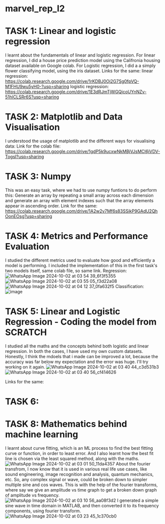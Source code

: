 # marvel_rep_l2

# TASK 1: Linear and logistic regression
I learnt about the fundamentals of linear and logistic regression.
For linear regression, I did a house price prediction model using the Califronia housing dataset available on Google colab.
For Logistic regression, I did a a simply flower classifying model, using the iris dataset.
Links for the same:
linear regression: https://colab.research.google.com/drive/1rKDBJ0Oj2G7Sg0fpVQ-M1FHU9wu5yH0-?usp=sharing
logistic regression: https://colab.research.google.com/drive/1E3dRJmTjWGQjcoUYnNZv-51hlCLSRr6S?usp=sharing

# TASK 2: Matplotlib and Data Visualisation
I understood the usage of matplotlib and the different ways for visualising data:
Link for the colab file: https://colab.research.google.com/drive/1gdP5k9ucxwNkMBjVJsMCl6jVDV-TogsI?usp=sharing

# TASK 3: Numpy
This was an easy task, where we had to use numpy funtions to do perform this: Generate an array by repeating a small array across each dimension and generate an array with element indexes such that the array elements appear in ascending order.
Link for the same: https://colab.research.google.com/drive/1A2w2v7Mf6s83SSikP9GAdU2QhOonEOsg?usp=sharing

# TASK 4: Metrics and Performance Evaluation
I studied the different metrics used to evaluate how good and efficiently a model is performing. I included the implementation of this in the first task's two models itself, same colab file, so same link.
Regression:
![WhatsApp Image 2024-10-02 at 03 54 39_6f3f5355](https://github.com/user-attachments/assets/6ac07f69-ddb0-4e37-9426-bc303beb09e2)
![WhatsApp Image 2024-10-02 at 03 55 05_f3d22a08](https://github.com/user-attachments/assets/a59d934b-392d-4d4f-9410-091eb6117e46)
![WhatsApp Image 2024-10-02 at 04 12 37_0fa632f5](https://github.com/user-attachments/assets/a498c131-c1e5-4c27-9f75-1c16cebfdfcf)
Classification:
![image](https://github.com/user-attachments/assets/ccbace07-0e86-4ba1-b3e4-476db560c5fb)

# TASK 5: Linear and Logistic Regression - Coding the model from SCRATCH
I studied all the maths and the concepts behind both logistic and linear regression. In both the cases, I have used my own custom datasets. Honestly, I think the mdoels that i made can be improved a lot, because the accuracy was far below my expectation and the error was huge. I'll try working on it again.
![WhatsApp Image 2024-10-02 at 03 40 44_c3d531b3](https://github.com/user-attachments/assets/8821aeb2-9b7d-467e-b0fb-44a7871dba2f)
![WhatsApp Image 2024-10-02 at 03 40 56_cf414626](https://github.com/user-attachments/assets/92015b94-a5b6-4344-a8e2-e49e07da4759)

Links for the same:


# TASK 6: 



# TASK 8: Mathematics behind machine learning
I learnt about curve fitting, which is an ML process to find the best fitting curve or function, in order to least error. 
And I also learnt how the best fit line is chosen via the least squared method, along with the maths. 
![WhatsApp Image 2024-10-02 at 03 01 50_11da4357](https://github.com/user-attachments/assets/e41a7591-0981-4f92-8b8e-d3e3096d139f)
About the fourier transfrom, I now know that it is used in various real life use cases, like sound engineering, image recognition and analysis, quantum mechanics, etc.
So, any complex signal or wave, could be broken down to simpler multiple sine and cos waves. This is with the help of the fourier transforms, where say we give an amplitude vs time graph to get a broken down graph of amplitude vs frequency.
![WhatsApp Image 2024-10-02 at 03 10 56_aa08f3d2](https://github.com/user-attachments/assets/2e18534a-7bec-4c47-814c-43264a8170b2)
I generated a simple sine wave in time domain in MATLAB, and then converted it to its frequency components, using fourier transform.
![WhatsApp Image 2024-10-02 at 03 23 45_1c370cb0](https://github.com/user-attachments/assets/c46cc457-d7ae-427a-81c3-d7bc0f5b26a8)
